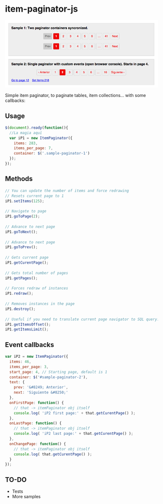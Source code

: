 # item-paginator-js

![snapshot](https://raw.githubusercontent.com/carloscabo/item-paginator-js/master/snapshot.png)

Simple item paginator, to paginate tables, item collections... with some callbacks:

## Usage

```javascript
$(document).ready(function(){
  //La magia aquí
  var iP1 = new ItemPaginator({
    items: 283,
    items_per_page: 7,
    container: $('.sample-paginator-1')
  });
});
```

## Methods

````javascript
// You can update the number of items and force redrawing
// Resets current page to 1
iP1.setItems(125);

// Navigate to page
iP1.goToPage(2);

// Advance to next page
iP1.goToNext();

// Advance to next page
iP1.goToPrev();

// Gets current page
iP1.getCurentPage();

// Gets total number of pages
iP1.getPages();

// Forces redraw of instances
iP1.redraw();

// Removes instances in the page
iP1.destroy();

// Useful if you need to translate current page navigator to SQL query...
iP1.getItemsOffset();
iP1.getItemsLimit();

````

## Event callbacks

````javascript
var iP2 = new ItemPaginator({
  items: 46,
  items_per_page: 3,
  start_page: 4, // Starting page, default is 1
  container: $('#sample-paginator-2'),
  text: {
    prev: '&#8249; Anterior',
    next: 'Siguiente &#8250;'
  },
  onFirstPage: function() {
    // that -> itemPaginator obj itself
    console.log( 'iP2 first page:' + that.getCurentPage() );
  },
  onLastPage: function() {
    // that -> itemPaginator obj itself
    console.log( 'iP2 last page:' + that.getCurentPage() );
  },
  onChangePage: function() {
    // that -> itemPaginator obj itself
    console.log( that.getCurentPage() );
  }
});
````

## TO-DO
- Tests
- More samples
